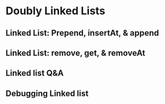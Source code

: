 # Doubly Linked Lists

## Linked List: Prepend, insertAt, & append

## Linked List: remove, get, & removeAt

## Linked list Q&A

## Debugging Linked list

